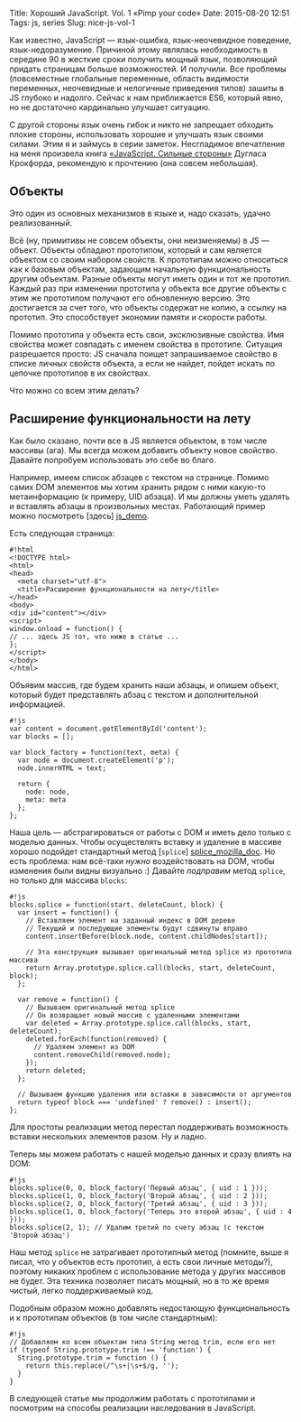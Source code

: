 Title: Хороший JavaScript. Vol. 1 «Pimp your code»
Date: 2015-08-20 12:51
Tags: js, series
Slug: nice-js-vol-1

Как известно, JavaScript — язык-ошибка, язык-неочевидное поведение, язык-недоразумение.
Причиной этому являлась необходимость в середине 90 в жесткие сроки получить мощный язык,
позволяющий придать страницам больше возможностей. И получили.
Все проблемы (повсеместные глобальные переменные, область видимости переменных, неочевидные и нелогичные приведения типов)
зашиты в JS глубоко и надолго. Сейчас к нам приближается ES6, который явно, но не достаточно кардинально улучшает ситуацию.

С другой стороны язык очень гибок и никто не запрещает обходить плохие стороны, использовать хорошие и улучшать язык своими силами.
Этим я и займусь в серии заметок.
Несгладимое впечатление на меня произвела книга <a href="http://www.ozon.ru/context/detail/id/20217226/" class="nodecor">«<u>JavaScript. Сильные стороны</u>»</a> Дугласа Крокфорда,
рекомендую к прочтению (она совсем небольшая).

## <span id="objects">Объекты</span>
Это один из основных механизмов в языке и, надо сказать, удачно реализованный. 

Всё (ну, примитивы не совсем объекты, они неизменяемы) в JS — объект. Объекты обладают прототипом, который и сам является объектом со своим набором свойств. 
К прототипам можно относиться как к базовым объектам, задающим начальную функциональность другим объектам. Разные объекты могут иметь один и тот же прототип. 
Каждый раз при изменении прототипа у объекта все другие объекты с этим же прототипом получают его обновленную версию.
Это достигается за счет того, что объекты содержат не копию, а ссылку на прототип. Это способствует экономии памяти и скорости работы.

Помимо прототипа у объекта есть свои, эксклюзивные свойства. Имя свойства может совпадать с именем свойства в прототипе.
Ситуация разрешается просто: JS сначала поищет запрашиваемое свойство в списке личных свойств объекта, а если не найдет, пойдет искать по цепочке прототипов в их свойствах.

Что можно со всем этим делать?

## Расширение функциональности на лету
Как было сказано, почти все в JS является объектом, в том числе массивы (ага). Мы всегда можем добавить объекту новое свойство.
Давайте попробуем использовать это себе во благо. 

Например, имеем список абзацев с текстом на странице. Помимо самих DOM элементов мы хотим хранить рядом с ними какую-то метаинформацию (к примеру, UID абзаца). 
И мы должны уметь удалять и вставлять абзацы в произвольных местах. Работающий пример можно посмотреть [здесь] [js_demo].

Есть следующая страница:

    #!html
    <!DOCTYPE html>
    <html>
    <head>
      <meta charset="utf-8">
      <title>Расширение функциональности на лету</title>
    </head>
    <body>
    <div id="content"></div>
    <script>
    window.onload = function() {
    // ... здесь JS тот, что ниже в статье ...
    };
    </script>
    </body>
    </html>

Объявим массив, где будем хранить наши абзацы, и опишем объект, который будет представлять абзац с текстом и дополнительной информацией.

    #!js
    var content = document.getElementById('content');
    var blocks = [];

    var block_factory = function(text, meta) {
      var node = document.createElement('p');
      node.innerHTML = text;

      return {
        node: node,
        meta: meta
      };
    };

Наша цель — абстрагироваться от работы с DOM и иметь дело только с моделью данных. Чтобы осуществлять вставку и удаление в массиве хорошо подойдет стандартный метод [`splice`] [splice_mozilla_doc].
Но есть проблема: нам всё-таки _нужно_ воздействовать на DOM, чтобы изменения были видны <nobr>визуально :)</nobr> Давайте _подправим_ метод `splice`, но только для массива `blocks`:

    #!js
    blocks.splice = function(start, deleteCount, block) {
      var insert = function() {
        // Вставляем элемент на заданный индекс в DOM дереве
        // Текущий и последующие элементы будут сдвинуты вправо
        content.insertBefore(block.node, content.childNodes[start]);

        // Эта конструкция вызывает оригинальный метод splice из прототипа массива
        return Array.prototype.splice.call(blocks, start, deleteCount, block);
      };

      var remove = function() {
        // Вызываем оригинальный метод splice
        // Он возвращает новый массив с удаленными элементами
        var deleted = Array.prototype.splice.call(blocks, start, deleteCount);
        deleted.forEach(function(removed) {
          // Удаляем элемент из DOM
          content.removeChild(removed.node);
        });
        return deleted;
      };

      // Вызываем функцию удаления или вставки в зависимости от аргументов
      return typeof block === 'undefined' ? remove() : insert();
    };

Для простоты реализации метод перестал поддерживать возможность вставки нескольких элементов разом. Ну и ладно.

Теперь мы можем работать с нашей моделью данных и сразу влиять на DOM:

    #!js
    blocks.splice(0, 0, block_factory('Первый абзац', { uid : 1 }));
    blocks.splice(1, 0, block_factory('Второй абзац', { uid : 2 }));
    blocks.splice(2, 0, block_factory('Третий абзац', { uid : 3 }));
    blocks.splice(1, 0, block_factory('Теперь это второй абзац', { uid : 4 }));
    blocks.splice(2, 1); // Удалим третий по счету абзац (с текстом 'Второй абзац')

Наш метод `splice` не затрагивает прототипный метод (помните, выше я писал, что у объектов есть прототип, а есть свои личные методы?), 
поэтому никаких проблем с использование метода у других массивов не будет. 
Эта техника позволяет писать мощный, но в то же время чистый, легко поддерживаемый код.

Подобным образом можно добавлять недостающую функциональность и к прототипам объектов (в том числе стандартным):

    #!js
    // Добавляем ко всем объектам типа String метод trim, если его нет
    if (typeof String.prototype.trim !== 'function') {
      String.prototype.trim = function () {
        return this.replace(/^\s+|\s+$/g, '');
      }
    }

В следующей статье мы продолжим работать с прототипами и посмотрим на способы реализации наследования в JavaScript.

[splice_mozilla_doc]: https://developer.mozilla.org/ru/docs/Web/JavaScript/Reference/Global_Objects/Array/splice
[js_demo]: https://jsbin.com/qemaqo/edit?html,js,output